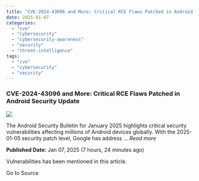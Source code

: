 ```yaml
---
title: "CVE-2024-43096 and More: Critical RCE Flaws Patched in Android Security Update"
date: 2025-01-07
categories: 
  - "cve"
  - "cybersecurity"
  - "cybersecurity-awareness"
  - "security"
  - "threat-intelligence"
tags: 
  - "cve"
  - "cybersecurity"
  - "security"
---
```


### CVE-2024-43096 and More: Critical RCE Flaws Patched in Android Security Update

![](https://upload.cvefeed.io/news/22627/thumbnail.jpg)

The Android Security Bulletin for January 2025 highlights critical security vulnerabilities affecting millions of Android devices globally. With the 2025-01-05 security patch level, Google has address ... _Read more_

**Published Date:** Jan 07, 2025 (7 hours, 24 minutes ago)

Vulnerabilities has been mentioned in this article.

Go to Source
